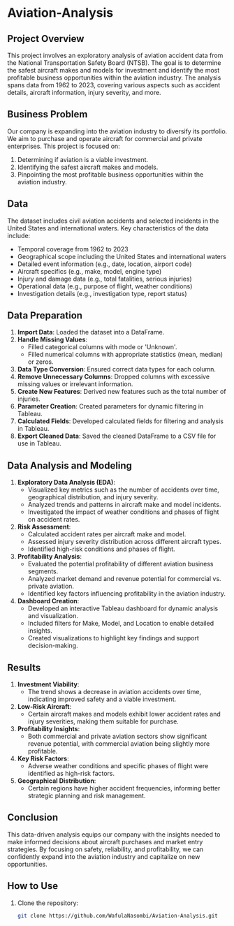 # Aviation-Analysis
## Project Overview
This project involves an exploratory analysis of aviation accident data from the National Transportation Safety Board (NTSB). The goal is to determine the safest aircraft makes and models for investment and identify the most profitable business opportunities within the aviation industry. The analysis spans data from 1962 to 2023, covering various aspects such as accident details, aircraft information, injury severity, and more.

## Business Problem
Our company is expanding into the aviation industry to diversify its portfolio. We aim to purchase and operate aircraft for commercial and private enterprises. This project is focused on:
1. Determining if aviation is a viable investment.
2. Identifying the safest aircraft makes and models.
3. Pinpointing the most profitable business opportunities within the aviation industry.

## Data
The dataset includes civil aviation accidents and selected incidents in the United States and international waters. Key characteristics of the data include:
- Temporal coverage from 1962 to 2023
- Geographical scope including the United States and international waters
- Detailed event information (e.g., date, location, airport code)
- Aircraft specifics (e.g., make, model, engine type)
- Injury and damage data (e.g., total fatalities, serious injuries)
- Operational data (e.g., purpose of flight, weather conditions)
- Investigation details (e.g., investigation type, report status)

## Data Preparation
1. **Import Data**: Loaded the dataset into a DataFrame.
2. **Handle Missing Values**:
   - Filled categorical columns with mode or 'Unknown'.
   - Filled numerical columns with appropriate statistics (mean, median) or zeros.
3. **Data Type Conversion**: Ensured correct data types for each column.
4. **Remove Unnecessary Columns**: Dropped columns with excessive missing values or irrelevant information.
5. **Create New Features**: Derived new features such as the total number of injuries.
6. **Parameter Creation**: Created parameters for dynamic filtering in Tableau.
7. **Calculated Fields**: Developed calculated fields for filtering and analysis in Tableau.
8. **Export Cleaned Data**: Saved the cleaned DataFrame to a CSV file for use in Tableau.

## Data Analysis and Modeling
1. **Exploratory Data Analysis (EDA)**:
   - Visualized key metrics such as the number of accidents over time, geographical distribution, and injury severity.
   - Analyzed trends and patterns in aircraft make and model incidents.
   - Investigated the impact of weather conditions and phases of flight on accident rates.
2. **Risk Assessment**:
   - Calculated accident rates per aircraft make and model.
   - Assessed injury severity distribution across different aircraft types.
   - Identified high-risk conditions and phases of flight.
3. **Profitability Analysis**:
   - Evaluated the potential profitability of different aviation business segments.
   - Analyzed market demand and revenue potential for commercial vs. private aviation.
   - Identified key factors influencing profitability in the aviation industry.
4. **Dashboard Creation**:
   - Developed an interactive Tableau dashboard for dynamic analysis and visualization.
   - Included filters for Make, Model, and Location to enable detailed insights.
   - Created visualizations to highlight key findings and support decision-making.

## Results
1. **Investment Viability**:
   - The trend shows a decrease in aviation accidents over time, indicating improved safety and a viable investment.
2. **Low-Risk Aircraft**:
   - Certain aircraft makes and models exhibit lower accident rates and injury severities, making them suitable for purchase.
3. **Profitability Insights**:
   - Both commercial and private aviation sectors show significant revenue potential, with commercial aviation being slightly more profitable.
4. **Key Risk Factors**:
   - Adverse weather conditions and specific phases of flight were identified as high-risk factors.
5. **Geographical Distribution**:
   - Certain regions have higher accident frequencies, informing better strategic planning and risk management.

## Conclusion
This data-driven analysis equips our company with the insights needed to make informed decisions about aircraft purchases and market entry strategies. By focusing on safety, reliability, and profitability, we can confidently expand into the aviation industry and capitalize on new opportunities.

## How to Use
1. Clone the repository:
   ```bash
   git clone https://github.com/WafulaNasombi/Aviation-Analysis.git
